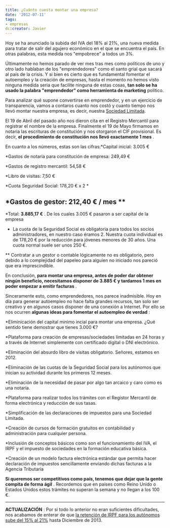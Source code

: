 ```yaml
---
title: ¿Cuánto cuesta montar una empresa?
date: '2012-07-11'
tags:
- empresas
dc:creator: Javier
---
```


Hoy se ha anunciado la subida del IVA del 18% al 21%, una nueva medida para tratar de salir del agujero económico en el que se encuentra el país. En otras palabras, esta medida nos "empobrece" a todos un 3%.

Últimamente no hemos parado de ver mes tras mes como políticos de uno y otro lado hablaban de los "emprendedores" como el santo grial que sacará al país de la crisis. Y si bien es cierto que es fundamental fomentar el autoempleo y la creación de empresas, hasta el momento no hemos visto ninguna medida seria que facilite ninguna de estas cosas, 
**tan solo se ha usado la palabra "emprendedor" como herramienta de marketing**
 político.

Para analizar qué supone convertirse en emprendedor, y en un ejercicio de transparencia, vamos a contaros cuanto nos costó y cuanto tiempo nos llevó montar nuestra empresa, es decir, nuestra 
[Sociedad Limitada](http://es.wikipedia.org/wiki/Sociedad_de_responsabilidad_limitada).


El 19 de Abril del pasado año nos dieron cita en el Registro Mercantil para registrar el nombre de la empresa. Finalmente el 19 de Mayo firmamos en notaria las escrituras de constitución y nos otorgaron el CIF provisional. Es decir, 
**el procedimiento de constitución nos llevó exactamente 1 mes**
.

En cuanto a los números, estas son las cifras:*Capital inicial: 3.005 €

	
*Gastos de notaría para constitución de empresa: 249,49 €

	
*Gastos de registro mercantil: 54,58 €

	
*Libro de visitas: 7,50 €

	
*Cuota Seguridad Social: 178,20 € x 2 *

	
*Gastos de gestor: 212,40 € / mes **
-------------------------------------------------------------------------------


*Total: 
**3.885,17 €**
. 
De los cuales 3.005 € pasaron a ser capital de la empresa



* La cuota de la Seguridad Social es obligatoria para todos los socios administradores, en nuestro caso éramos 2. Nuestra cuota individual es de 178,20 € por la reducción para jóvenes menores de 30 años. Una cuota normal suele ser unos 250 €.


** Contratar a un gestor o contable lógicamente no es obligatorio, pero debido a lo complejidad del papeleo para alguien no iniciado nos pareció que era imprescindible.

En conclusión, 
**para montar una empresa, antes de poder dar obtener ningún beneficio, necesitamos disponer de 3.885 € y tardamos 1 mes en poder empezar a emitir facturas**
.

Sinceramente esto, como emprendedores, nos parece inadmisible. Hoy en día para generar autoempleo no hace falta grandes recursos, tan solo ser creativo y en algunos casos disponer de una conexión a Internet. Por ello se nos ocurren 
**algunas ideas para fomentar el autoempleo 
de verdad**
:

*Eliminicación del capital minimo incial para montar una empresa. ¿Qué sentido tiene demostrar que tienes 3.000 €?

	
*Plataforma para creación de empresas/sociedades limitadas en 24 horas y a través de Internet simplemente con certificado digital o DNI electrónico.

	
*Eliminación del absurdo libro de visitas obligatorio. Señores, estamos en 2012.

	
*Eliminación de las cuotas de la Seguridad Social para los autónomos que inician su actividad durante los primeros 12 meses.

	
*Eliminación de la necesidad de pasar por algo tan arcaico y caro como es una notaría.

	
*Plataforma para realizar todos los trámites con el Registor Mercantil de forma electrónica y reducción de sus tasas.

	
*Simplificación de las declaraciones de impuestos para una Sociedad Limitada.

	
*Creación de cursos de formación gratuitos en contabilidad y administración para cualquier persona.

	
*Inclusión de conceptos básicos como son el funcionamiento del IVA, el IRPF y el impuesto de sociedades en la formación educativa básica.

	
*Creación de un modelo factura electrónica estándar que permita hacer declaración de impuestos sencillamente enviando dichas facturas a la Agencia Tributaria


**Si queremos ser competitivos como país, tenemos que dejar que la gente compita de forma ágil**
. Recordemos que en países como Reino Unido o Estados Unidos estos trámites no superan la semana y no llegan a los 100 €.

****



**ACTUALIZACIÓN**
:
Por si todo lo anterior no eran suficientes dificultades, nos acabamos de enterar de que 
[la retención de IRPF para los autónomos sube del 15% al 21%](http://www.lamoncloa.gob.es/ConsejodeMinistros/Referencias/_2012/refc20120713.htm) hasta Diciembre de 2013.
